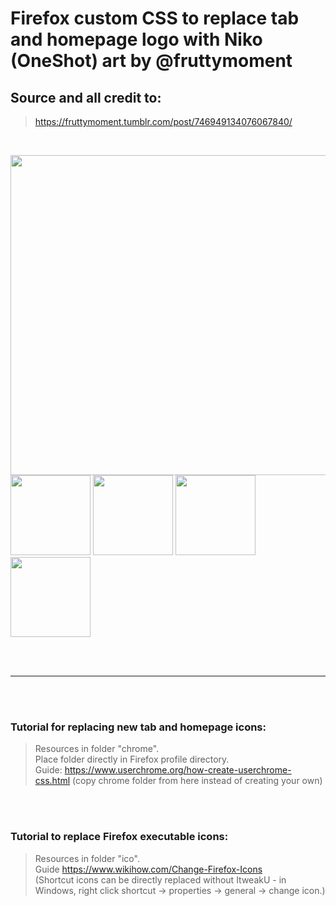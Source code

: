 # Firefox custom CSS to replace tab and homepage logo with Niko (OneShot) art by @fruttymoment  
## Source and all credit to:  
> https://fruttymoment.tumblr.com/post/746949134076067840/

<br>

<p float="left">
  <img src="https://repository-images.githubusercontent.com/771696922/ff22bd86-b698-4d5a-993c-2a0b574fc64b" width=512><br>
  <img src="https://github.com/Hellpest/NikoFox/blob/main/ico/NikoFox.ico" width=128>
  <img src="https://github.com/Hellpest/NikoFox/blob/main/ico/IncogNiko.ico" width=128>
  <img src="https://github.com/Hellpest/NikoFox/blob/main/ico/NikoFoxPage.ico" width=128>
  <img src="https://github.com/Hellpest/NikoFox/blob/main/ico/NikoPDF.ico" width=128>
</p>

<br><br>
<hr>
<br><br>
  
### Tutorial for replacing new tab and homepage icons:  
> Resources in folder "chrome".  <br>
> Place folder directly in Firefox profile directory.  <br>
> Guide: https://www.userchrome.org/how-create-userchrome-css.html (copy chrome folder from here instead of creating your own)  
  
<br><br>
  
### Tutorial to replace Firefox executable icons:  
> Resources in folder "ico".  <br>
> Guide https://www.wikihow.com/Change-Firefox-Icons  <br>
> (Shortcut icons can be directly replaced without ItweakU - in Windows, right click shortcut → properties → general → change icon.)  

<br><br>

